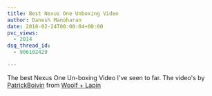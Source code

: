 ```yaml
---
title: Best Nexus One Unboxing Video
author: Danesh Manoharan
date: 2010-02-24T00:00:04+00:00
pvc_views:
  - 2014
dsq_thread_id:
  - 906102429

---
```

The best Nexus One Un-boxing Video I've seen to far. The video's by [PatrickBoivin][1] from [Woolf + Lapin][2]

 [1]: http://www.youtube.com/user/PatrickBoivin
 [2]: http://www.woolflapin.com/en/